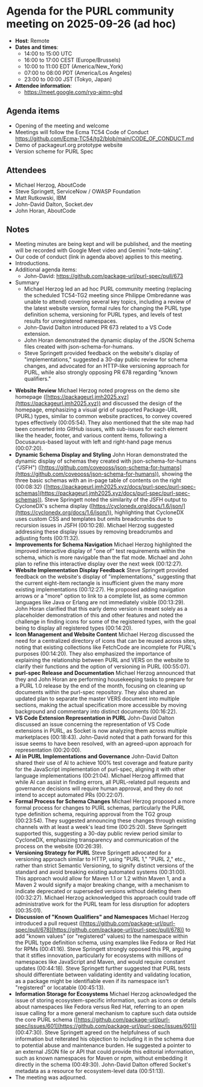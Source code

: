 # Agenda for the PURL community meeting on 2025-09-26 (ad hoc)

- **Host**: Remote
- **Dates and times**:
  - 14:00 to 15:00 UTC
  - 16:00 to 17:00 CEST (Europe/Brussels)
  - 10:00 to 11:00 EDT (America/New_York)
  - 07:00 to 08:00 PDT (America/Los Angeles)
  - 23:00 to 00:00 JST (Tokyo, Japan)
- **Attendee information**:
  - https://meet.google.com/ryq-aimn-ghd

## Agenda items

- Opening of the meeting and welcome
- Meetings will follow the Ecma TC54 Code of Conduct https://github.com/Ecma-TC54/tg2/blob/main/CODE_OF_CONDUCT.md
- Demo of packageurl.org prototype website
- Version scheme for PURL Spec

## Attendees

- Michael Herzog, AboutCode
- Steve Springett, ServiceNow / OWASP Foundation
- Matt Rutkowski, IBM
- John-David Dalton, Socket.dev
- John Horan, AboutCode

## Notes

- Meeting minutes are being kept and will be published, and the meeting will be recorded with Google Meet video and Gemini "note-taking".
- Our code of conduct (link in agenda above) applies to this meeting.
- Introductions.
- Additional agenda items:
  - John-David: https://github.com/package-url/purl-spec/pull/673
- Summary
  - Michael Herzog led an ad hoc PURL community meeting (replacing the scheduled TC54-TG2 meeting since Philippe Ombredanne was unable to attend) covering several key topics, including a review of the latest website version, formal rules for changing the PURL type definition schema, versioning for PURL types, and levels of test results for unregistered namespaces.
  - John-David Dalton introduced PR 673 related to a VS Code extension.
  - John Horan demonstrated the dynamic display of the JSON Schema files created with json-schema-for-humans.
  - Steve Springett provided feedback on the website's display of "implementations," suggested a 30-day public review for schema changes, and advocated for an HTTP-like versioning approach for PURL, while also strongly opposing PR 678 regarding "known qualifiers."
* **Website Review** Michael Herzog noted progress on the demo site homepage ([https://packageurl.jmh2025.xyz](https://packageurl.jmh2025.xyz)) and discussed the design of the homepage, emphasizing a visual grid of supported Package-URL (PURL) types, similar to common website practices, to convey covered types effectively (00:05:54). They also mentioned that the site map had been converted into GitHub issues, with sub-issues for each element like the header, footer, and various content items, following a Docusaurus-based layout with left and right-hand page menus (00:07:20).
* **Dynamic Schema Display and Styling** John Horan demonstrated the dynamic display of schemas they created with json-schema-for-humans ("JSFH") ([https://github.com/coveooss/json-schema-for-humans](https://github.com/coveooss/json-schema-for-humans)), showing the three basic schemas with an in-page table of contents on the right (00:08:32) ([https://packageurl.jmh2025.xyz/docs/purl-spec/purl-spec-schemas](https://packageurl.jmh2025.xyz/docs/purl-spec/purl-spec-schemas)). Steve Springett noted the similarity of the JSFH output to CycloneDX's schema display ([https://cyclonedx.org/docs/1.6/json/](https://cyclonedx.org/docs/1.6/json/)), highlighting that CycloneDX uses custom CSS and templates but omits breadcrumbs due to recursion issues in JSFH (00:10:28). Michael Herzog suggested addressing these display issues by removing breadcrumbs and adjusting fonts (00:11:32).
* **Improvements for Schema Navigation** Michael Herzog highlighted the improved interactive display of "one of" test requirements within the schema, which is more navigable than the flat mode. Michael and John plan to refine this interactive display over the next week (00:12:27).
* **Website Implementation Display Feedback** Steve Springett provided feedback on the website's display of "implementations," suggesting that the current eight-item rectangle is insufficient given the many more existing implementations (00:12:27). He proposed adding navigation arrows or a "more" option to link to a complete list, as some common languages like Java or Erlang are not immediately visible (00:13:29). John Horan clarified that this early demo version is meant solely as a placeholder demonstration of this and other features and noted the challenge in finding icons for some of the registered types, with the goal being to display all registered types (00:14:20).
* **Icon Management and Website Content** Michael Herzog discussed the need for a centralized directory of icons that can be reused across sites, noting that existing collections like FetchCode are incomplete for PURL's purposes (00:14:20). They also emphasized the importance of explaining the relationship between PURL and VERS on the website to clarify their functions and the option of versioning in PURL (00:55:07).
* **purl-spec Release and Documentation** Michael Herzog announced that they and John Horan are performing housekeeping tasks to prepare for a PURL 1.0 release by the end of the month, focusing on cleaning up documents within the purl-spec repository. They also shared an updated plan to separate the master VERS document into multiple sections, making the actual specification more accessible by moving background and commentary into distinct documents (00:16:22).
* **VS Code Extension Representation in PURL** John-David Dalton discussed an issue concerning the representation of VS Code extensions in PURL, as Socket is now analyzing them across multiple marketplaces (00:18:43). John-David noted that a path forward for this issue seems to have been resolved, with an agreed-upon approach for representation (00:20:00).
* **AI in PURL Implementations and Governance** John-David Dalton shared their use of AI to achieve 100% test coverage and feature parity for the JavaScript implementation of purl-spec, aligning it with other language implementations (00:21:04). Michael Herzog affirmed that while AI can assist in finding errors, all PURL-related pull requests and governance decisions will require human approval, and they do not intend to accept automated PRs (00:22:07).
* **Formal Process for Schema Changes** Michael Herzog proposed a more formal process for changes to PURL schemas, particularly the PURL type definition schema, requiring approval from the TG2 group (00:23:54). They suggested announcing these changes through existing channels with at least a week's lead time (00:25:20). Steve Springett supported this, suggesting a 30-day public review period similar to CycloneDX, emphasizing transparency and communication of the process on the website (00:26:39).
* **Versioning Strategy for PURL** Steve Springett advocated for a versioning approach similar to HTTP, using "PURL 1," "PURL 2," etc., rather than strict Semantic Versioning, to signify distinct versions of the standard and avoid breaking existing automated systems (00:31:00). This approach would allow for Maven 1.1 or 1.2 within Maven 1, and a Maven 2 would signify a major breaking change, with a mechanism to indicate deprecated or superseded versions without deleting them (00:32:27). Michael Herzog acknowledged this approach could trade off administrative work for the PURL team for less disruption for adopters (00:35:01).
* **Discussion of "Known Qualifiers" and Namespaces** Michael Herzog introduced a pull request ([https://github.com/package-url/purl-spec/pull/678](https://github.com/package-url/purl-spec/pull/678)) to add "known values" (or "registered" values) to the namespace within the PURL type definition schema, using examples like Fedora or Red Hat for RPMs (00:41:16). Steve Springett strongly opposed this PR, arguing that it stifles innovation, particularly for ecosystems with millions of namespaces like JavaScript and Maven, and would require constant updates (00:44:18). Steve Springett further suggested that PURL tests should differentiate between validating identity and validating location, as a package might be identifiable even if its namespace isn't "registered" or locatable (00:45:13).
* **Information Storage for Ecosystems** Michael Herzog acknowledged the issue of storing ecosystem-specific information, such as icons or details about namespaces like Fedora versus Red Hat, referring to an open issue calling for a more general mechanism to capture such data outside the core PURL schema ([https://github.com/package-url/purl-spec/issues/601](https://github.com/package-url/purl-spec/issues/601)) (00:47:30). Steve Springett agreed on the helpfulness of such information but reiterated his objection to including it in the schema due to potential abuse and maintenance burden. He suggested a pointer to an external JSON file or API that could provide this editorial information, such as known namespaces for Maven or npm, without embedding it directly in the schema (00:49:30). John-David Dalton offered Socket's metadata as a resource for ecosystem-level data (00:51:13).
* The meeting was adjourned.
